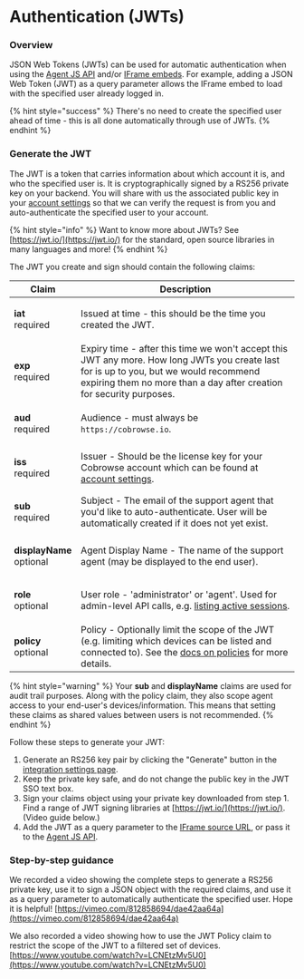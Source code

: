# Authentication (JWTs)

### Overview

JSON Web Tokens (JWTs) can be used for automatic authentication when using the [Agent JS API](../agent-sdk/) and/or [IFrame embeds](../custom-iframe-embeds.md). For example, adding a JSON Web Token (JWT) as a query parameter allows the IFrame embed to load with the specified user already logged in.&#x20;

{% hint style="success" %}
There's no need to create the specified user ahead of time - this is all done automatically through use of JWTs.
{% endhint %}

### Generate the JWT

The JWT is a token that carries information about which account it is, and who the specified user is. It is cryptographically signed by a RS256 private key on your backend. You will share with us the associated public key in your [account settings](https://cobrowse.io/dashboard/settings/integrations) so that we can verify the request is from you and auto-authenticate the specified user to your account.&#x20;

{% hint style="info" %}
Want to know more about JWTs? See [https://jwt.io/](https://jwt.io/) for the standard, open source libraries in many languages and more!
{% endhint %}

The JWT you create and sign should contain the following claims:

| Claim                                                            | Description                                                                                                                                                                                                    |
| ---------------------------------------------------------------- | -------------------------------------------------------------------------------------------------------------------------------------------------------------------------------------------------------------- |
| <p><strong>iat</strong><br><strong></strong>required</p>         | Issued at time - this should be the time you created the JWT.                                                                                                                                                  |
| <p><strong>exp</strong><br><strong></strong>required</p>         | Expiry time - after this time we won't accept this JWT any more. How long JWTs you create last for is up to you, but we would recommend expiring them no more than a day after creation for security purposes. |
| <p><strong>aud</strong><br><strong></strong>required</p>         | Audience - must always be `https://cobrowse.io`.                                                                                                                                                               |
| <p><strong>iss</strong><br><strong></strong>required</p>         | Issuer - Should be the license key for your Cobrowse account which can be found at [account settings](https://cobrowse.io/dashboard/settings).                                                                 |
| <p><strong>sub</strong><br><strong></strong>required</p>         | Subject - The email of the support agent that you'd like to auto-authenticate. User will be automatically created if it does not yet exist.                                                                    |
| <p><strong>displayName</strong><br><strong></strong>optional</p> | Agent Display Name - The name of the support agent (may be displayed to the end user).                                                                                                                         |
| <p><strong>role</strong><br>optional</p>                         | User role - 'administrator' or 'agent'. Used for admin-level API calls, e.g. [listing active sessions](https://docs.cobrowse.io/agent-side-integrations/agent-sdk/faqs#check-the-number-of-active-sessions).   |
| <p><strong>policy</strong><br><strong></strong>optional</p>      | Policy - Optionally limit the scope of the JWT (e.g. limiting which devices can be listed and connected to). See the [docs on policies](jwt-policies.md) for more details.                                     |

{% hint style="warning" %}
Your **sub** and **displayName** claims are used for audit trail purposes. Along with the policy claim, they also scope agent access to your end-user's devices/information. This means that setting these claims as shared values between users is not recommended.
{% endhint %}

Follow these steps to generate your JWT:

1. Generate an RS256 key pair by clicking the "Generate" button in the [integration settings page](https://cobrowse.io/dashboard/settings/integrations).
2. Keep the private key safe, and do not change the public key in the JWT SSO text box.&#x20;
3. Sign your claims object using your private key downloaded from step 1. Find a range of JWT signing libraries at [https://jwt.io/](https://jwt.io/). (Video guide below.)
4. Add the JWT as a query parameter to the [IFrame source URL](../custom-iframe-embeds.md), or pass it to the [Agent JS API](../agent-sdk/).

### Step-by-step guidance

We recorded a video showing the complete steps to generate a RS256 private key, use it to sign a JSON object with the required claims, and use it as a query parameter to automatically authenticate the specified user.  Hope it is helpful! [https://vimeo.com/812858694/dae42aa64a](https://vimeo.com/812858694/dae42aa64a)

We also recorded a video showing how to use the JWT Policy claim to restrict the scope of the JWT to a filtered set of devices. [https://www.youtube.com/watch?v=LCNEtzMv5U0](https://www.youtube.com/watch?v=LCNEtzMv5U0)



